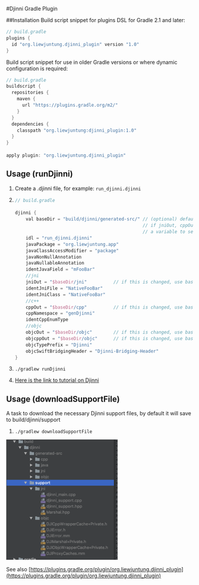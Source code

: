 #Djinni Gradle Plugin

##Installation
Build script snippet for plugins DSL for Gradle 2.1 and later:
```groovy
// build.gradle
plugins {
  id "org.liewjuntung.djinni_plugin" version "1.0"
}
```


Build script snippet for use in older Gradle versions or where dynamic configuration is required:
```groovy
// build.gradle
buildscript {
  repositories {
    maven {
      url "https://plugins.gradle.org/m2/"
    }
  }
  dependencies {
    classpath "org.liewjuntung:djinni_plugin:1.0"
  }
}

apply plugin: "org.liewjuntung.djinni_plugin"
```

## Usage (runDjinni)
1. Create a .djinni file, for example: `run_djinni.djinni`
2.
    ```groovy
    // build.gradle
    
    djinni {
        val baseDir = "build/djinni/generated-src/" // (optional) default directory for generated files
                                                    // if jniOut, cppOut, objcOut, objcppOut is change, recommend to a use
                                                    // a variable to set a baseDirectory
        idl = "run_djinni.djinni"                                            
        javaPackage = "org.liewjuntung.app"
        javaClassAccessModifier = "package"
        javaNonNullAnnotation
        javaNullableAnnotation
        identJavaField = "mFooBar"
        //jni
        jniOut = "$baseDir/jni"          // if this is changed, use baseDir, use a variable to set a baseDirectory
        identJniFile = "NativeFooBar"
        identJniClass = "NativeFooBar"
        //c++
        cppOut = "$baseDir/cpp"          // if this is changed, use baseDir, use a variable to set a baseDirectory
        cppNamespace = "genDjinni"
        identCppEnumType
        //objc
        objcOut = "$baseDir/objc"        // if this is changed, use baseDir, use a variable to set a baseDirectory
        objcppOut = "$baseDir/objc"      // if this is changed, use baseDir, use a variable to set a baseDirectory
        objcTypePrefix = "Djinni"
        objcSwiftBridgingHeader = "Djinni-Bridging-Header"
    }
    ```
3. `./gradlew runDjinni`

4. [Here is the link to tutorial on Djinni](http://mobilecpptutorials.com/hello-world-app-part-1.html)

## Usage (downloadSupportFile)
A task to download the necessary Djinni support files, by default it will save to build/djinni/support
1. `./gradlew downloadSupportFile`

<img src="img/djinni_support.png" width="300">

See also [https://plugins.gradle.org/plugin/org.liewjuntung.djinni_plugin](https://plugins.gradle.org/plugin/org.liewjuntung.djinni_plugin)
